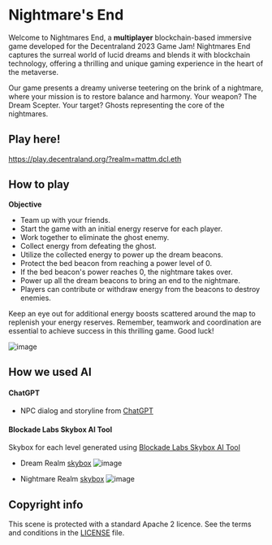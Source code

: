 # Nightmare's End

Welcome to Nightmares End, a **multiplayer** blockchain-based immersive game developed for the Decentraland 2023 Game Jam! Nightmares End captures the surreal world of lucid dreams and blends it with blockchain technology, offering a thrilling and unique gaming experience in the heart of the metaverse.

Our game presents a dreamy universe teetering on the brink of a nightmare, where your mission is to restore balance and harmony. Your weapon? The Dream Scepter. Your target? Ghosts representing the core of the nightmares.

## Play here!

https://play.decentraland.org/?realm=mattm.dcl.eth

## How to play

**Objective**

- Team up with your friends.
- Start the game with an initial energy reserve for each player.
- Work together to eliminate the ghost enemy.
- Collect energy from defeating the ghost.
- Utilize the collected energy to power up the dream beacons.
- Protect the bed beacon from reaching a power level of 0.
- If the bed beacon's power reaches 0, the nightmare takes over.
- Power up all the dream beacons to bring an end to the nightmare.
- Players can contribute or withdraw energy from the beacons to destroy enemies.

Keep an eye out for additional energy boosts scattered around the map to replenish your energy reserves.
Remember, teamwork and coordination are essential to achieve success in this thrilling game. Good luck!

![image](https://github.com/mattimus5460/dcl-game-jam-2023/assets/12411825/c0196f34-ec9e-40cd-a9a8-e20232ebc362)


## How we used AI

#### ChatGPT

- NPC dialog and storyline from [ChatGPT](https://chat.openai.com/)

#### Blockade Labs Skybox AI Tool

Skybox for each level generated using [Blockade Labs Skybox AI Tool](https://skybox.blockadelabs.com/)

- Dream Realm [skybox]([https://skybox.blockadelabs.com/c969b36096aa7556ec4c58293257422e](https://skybox.blockadelabs.com/c2b62fcce0d6243c03dc9802f9310669))
  ![image](https://github.com/mattimus5460/dcl-game-jam-2023/assets/12411825/77786872-e8ef-4283-a99f-14339424d648)


- Nightmare Realm [skybox]([https://skybox.blockadelabs.com/c969b36096aa7556ec4c58293257422e](https://skybox.blockadelabs.com/c2b62fcce0d6243c03dc9802f9310669))
  ![image](https://github.com/mattimus5460/dcl-game-jam-2023/assets/12411825/d35522c2-6084-413b-b144-5a386bbfcfcf)



## Copyright info

This scene is protected with a standard Apache 2 licence. See the terms and conditions in the [LICENSE](/LICENSE) file.
